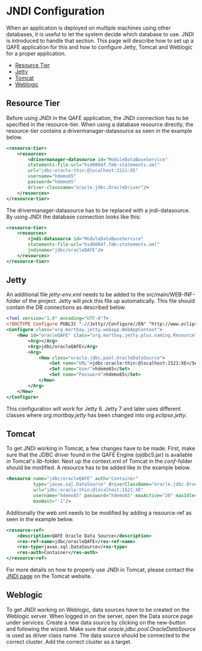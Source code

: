 # JNDI Configuration
When an application is deployed on multiple machines using other databases, it is useful to let the system decide which database to use. JNDI is introduced to handle that section. This page will describe how to set up a QAFE application for this and how to configure Jetty, Tomcat and Weblogic for a proper application.

<!-- toc -->

* [Resource Tier](#resource-tier)
* [Jetty](#jetty)
* [Tomcat](#tomcat)
* [Weblogic](#weblogic)

<!-- toc stop -->

## Resource Tier
Before using JNDI in the QAFE application, the JNDI connection has to be specified in the resource-tier. When using a database resource directly, the resource-tier contains a drivermanager-datasource as seen in the example below.

```XML
<resource-tier>
	<resources>
		<drivermanager-datasource id="ModuleDataBaseService"
		statements-file-url="hsd0004f.fmb-statements.xml"
		url="jdbc:oracle:thin:@localhost:1521:XE"
		username="hdemo65"
		password="hdemo65"
		driver-classname="oracle.jdbc.OracleDriver"/>
	</resources>
</resource-tier>
```


The drivermanager-datasource has to be replaced with a jndi-datasource. By using JNDI the database connection looks like this:

```XML
<resource-tier>
	<resources>
		<jndi-datasource id="ModuleDataBaseService"
		statements-file-url="hsd0004f.fmb-statements.xml"
		jndiname="jdbc/oracleQAFE"/>
	</resources>
</resource-tier>
```


## Jetty
An additional file *jetty-env.xml* needs to be added to the src/main/WEB-INF-folder of the project. Jetty will pick this file up automatically. This file should contain the DB connections as described below.

```XML
<?xml version="1.0" encoding="UTF-8"?>
<!DOCTYPE Configure PUBLIC "-//Jetty//Configure//EN" "http://www.eclipse.org/jetty/configure.dtd">
<Configure class="org.mortbay.jetty.webapp.WebAppContext">
	<New id="oracleQAFE" class="org.mortbay.jetty.plus.naming.Resource">
		<Arg></Arg>
		<Arg>jdbc/oracleQAFE</Arg>
		<Arg>
			<New class="oracle.jdbc.pool.OracleDataSource">
				<Set name="URL">jdbc:oracle:thin:@localhost:1521:XE</Set>
				<Set name="User">hdemo65</Set>
				<Set name="Password">hdemo65</Set>
			</New>
		</Arg>
	</New>
</Configure>
```

This configuration will work for Jetty 6. Jetty 7 and later uses different classes where *org.mortbay.jetty* has been changed into *org.eclipse.jetty*.

## Tomcat
To get JNDI working in Tomcat, a few changes have to be made. First, make sure that the JDBC driver found in the QAFE Engine (ojdbc5.jar) is available in Tomcat's *lib*-folder. Next up the context.xml of Tomcat in the *conf*-folder should be modified. A resource has to be added like in the example below.
```XML
<Resource name="jdbc/oracleQAFE" auth="Container"
		  type="javax.sql.DataSource" driverClassName="oracle.jdbc.OracleDriver"
		  url="jdbc:oracle:thin:@localhost:1521:XE"
		  username="hdemo65" password="hdemo65" maxActive="20" maxIdle="10" accessToUnderlyingConnectionAllowed="true"
		  maxWait="-1"/>
```

Additionally the web.xml needs to be modified by adding a resource-ref as seen in the example below.
 
```XML		 
<resource-ref>
	<description>QAFE Oracle Data Source</description>
	<res-ref-name>jdbc/oracleQAFE</res-ref-name>
	<res-type>javax.sql.DataSource</res-type>
	<res-auth>Container</res-auth>
</resource-ref>
```

For more details on how to properly use JNDI in Tomcat, please contact the [JNDI page](https://tomcat.apache.org/tomcat-7.0-doc/jndi-datasource-examples-howto.html "Tomcat website") on the Tomcat website.

## Weblogic
To get JNDI working on Weblogic, data sources have to be created on the Weblogic server. When logged in on the server, open the Data source page under services. Create a new data source by clicking on the new-button and following the wizard. Make sure that *oracle.jdbc.pool.OracleDataSource* is used as driver class name. The data source should be connected to the correct cluster. Add the correct cluster as a target.
